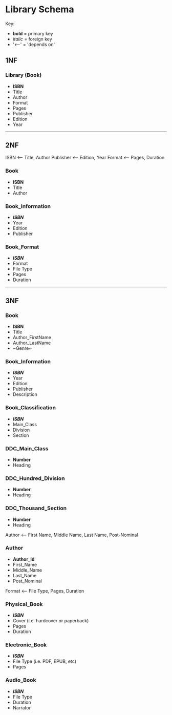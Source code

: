 # Library Schema
Key: 
- **bold** = primary key
- *italic* = foreign key
- '<--' = 'depends on'

## 1NF
### Library (Book)
- **ISBN**
- Title
- Author
- Format
- Pages
- Publisher
- Edition
- Year

---

## 2NF
ISBN <-- Title, Author
Publisher <-- Edition, Year
Format <-- Pages, Duration

### Book
- **ISBN**
- Title
- Author

### Book_Information
- ***ISBN***
- Year
- Edition
- Publisher

### Book_Format
- ***ISBN***
- Format
- File Type
- Pages
- Duration

---

## 3NF

### Book
- **ISBN**
- Title
- Author_FirstName
- Author_LastName
- ~Genre~

### Book_Information
- ***ISBN***
- Year
- Edition
- Publisher
- Description

### Book_Classification
- ***ISBN***
- Main_Class
- Division
- Section

### DDC_Main_Class
- **Number**
- Heading

### DDC_Hundred_Division
- **Number**
- Heading

### DDC_Thousand_Section
- **Number**
- Heading


Author <-- First Name, Middle Name, Last Name, Post-Nominal

### Author
- **Author_Id**
- First_Name
- Middle_Name
- Last_Name
- Post_Nominal  

Format <-- File Type, Pages, Duration

### Physical_Book
- ***ISBN***
- Cover (i.e. hardcover or paperback)
- Pages
- Duration

### Electronic_Book
- ***ISBN***
- File Type (i.e. PDF, EPUB, etc)
- Pages

### Audio_Book
- ***ISBN***
- File Type
- Duration
- Narrator 
